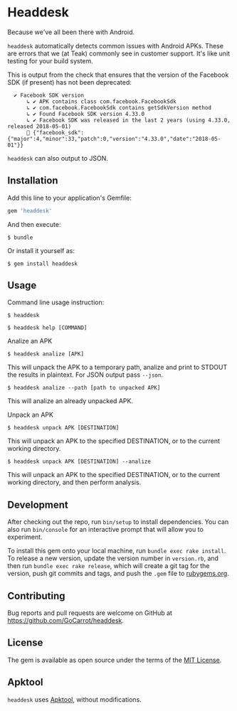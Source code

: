 # Headdesk

Because we've all been there with Android.

`headdesk` automatically detects common issues with Android APKs. These are errors that we (at Teak) commonly see in customer support. It's like unit testing for your build system.

This is output from the check that ensures that the version of the Facebook SDK (if present) has not been deprecated:

      ✔ Facebook SDK version
          ↳ ✔ APK contains class com.facebook.FacebookSdk
          ↳ ✔ com.facebook.FacebookSdk contains getSdkVersion method
          ↳ ✔ Found Facebook SDK version 4.33.0
          ↳ ✔ Facebook SDK was released in the last 2 years (using 4.33.0, released 2018-05-01)
          💾 {"facebook_sdk":{"major":4,"minor":33,"patch":0,"version":"4.33.0","date":"2018-05-01"}}

`headdesk` can also output to JSON.

## Installation

Add this line to your application's Gemfile:

```ruby
gem 'headdesk'
```

And then execute:

    $ bundle

Or install it yourself as:

    $ gem install headdesk

## Usage

Command line usage instruction:

    $ headdesk

    $ headdesk help [COMMAND]

Analize an APK

    $ headdesk analize [APK]

This will unpack the APK to a temporary path, analize and print to STDOUT the results in plaintext. For JSON output pass `--json`.

    $ headdesk analize --path [path to unpacked APK]

This will analize an already unpacked APK.

Unpack an APK

    $ headdesk unpack APK [DESTINATION]

This will unpack an APK to the specified DESTINATION, or to the current working directory.

    $ headdesk unpack APK [DESTINATION] --analize

This will unpack an APK to the specified DESTINATION, or to the current working directory, and then perform analysis.

## Development

After checking out the repo, run `bin/setup` to install dependencies. You can also run `bin/console` for an interactive prompt that will allow you to experiment.

To install this gem onto your local machine, run `bundle exec rake install`. To release a new version, update the version number in `version.rb`, and then run `bundle exec rake release`, which will create a git tag for the version, push git commits and tags, and push the `.gem` file to [rubygems.org](https://rubygems.org).

## Contributing

Bug reports and pull requests are welcome on GitHub at https://github.com/GoCarrot/headdesk.

## License

The gem is available as open source under the terms of the [MIT License](https://opensource.org/licenses/MIT).

## Apktool

`headdesk` uses [Apktool](https://github.com/iBotPeaches/Apktool), without modifications.
